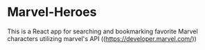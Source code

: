 # Marvel-Heroes
This is a React app for searching and bookmarking favorite Marvel characters utilizing marvel's API ((https://developer.marvel.com/))
